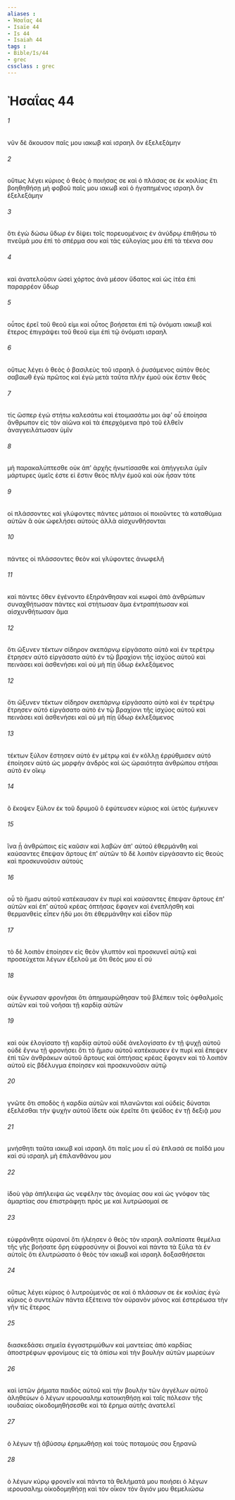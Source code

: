 ```yaml
---
aliases : 
- Ἠσαΐας 44
- Isaïe 44
- Is 44
- Isaiah 44
tags : 
- Bible/Is/44
- grec
cssclass : grec
---
```


# Ἠσαΐας 44

###### 1
νῦν δὲ ἄκουσον παῖς μου ιακωβ καὶ ισραηλ ὃν ἐξελεξάμην
###### 2
οὕτως λέγει κύριος ὁ θεὸς ὁ ποιήσας σε καὶ ὁ πλάσας σε ἐκ κοιλίας ἔτι βοηθηθήσῃ μὴ φοβοῦ παῖς μου ιακωβ καὶ ὁ ἠγαπημένος ισραηλ ὃν ἐξελεξάμην
###### 3
ὅτι ἐγὼ δώσω ὕδωρ ἐν δίψει τοῖς πορευομένοις ἐν ἀνύδρῳ ἐπιθήσω τὸ πνεῦμά μου ἐπὶ τὸ σπέρμα σου καὶ τὰς εὐλογίας μου ἐπὶ τὰ τέκνα σου
###### 4
καὶ ἀνατελοῦσιν ὡσεὶ χόρτος ἀνὰ μέσον ὕδατος καὶ ὡς ἰτέα ἐπὶ παραρρέον ὕδωρ
###### 5
οὗτος ἐρεῖ τοῦ θεοῦ εἰμι καὶ οὗτος βοήσεται ἐπὶ τῷ ὀνόματι ιακωβ καὶ ἕτερος ἐπιγράψει τοῦ θεοῦ εἰμι ἐπὶ τῷ ὀνόματι ισραηλ
###### 6
οὕτως λέγει ὁ θεὸς ὁ βασιλεὺς τοῦ ισραηλ ὁ ῥυσάμενος αὐτὸν θεὸς σαβαωθ ἐγὼ πρῶτος καὶ ἐγὼ μετὰ ταῦτα πλὴν ἐμοῦ οὐκ ἔστιν θεός
###### 7
τίς ὥσπερ ἐγώ στήτω καλεσάτω καὶ ἑτοιμασάτω μοι ἀφ' οὗ ἐποίησα ἄνθρωπον εἰς τὸν αἰῶνα καὶ τὰ ἐπερχόμενα πρὸ τοῦ ἐλθεῖν ἀναγγειλάτωσαν ὑμῖν
###### 8
μὴ παρακαλύπτεσθε οὐκ ἀπ' ἀρχῆς ἠνωτίσασθε καὶ ἀπήγγειλα ὑμῖν μάρτυρες ὑμεῖς ἐστε εἰ ἔστιν θεὸς πλὴν ἐμοῦ καὶ οὐκ ἦσαν τότε
###### 9
οἱ πλάσσοντες καὶ γλύφοντες πάντες μάταιοι οἱ ποιοῦντες τὰ καταθύμια αὐτῶν ἃ οὐκ ὠφελήσει αὐτούς ἀλλὰ αἰσχυνθήσονται
###### 10
πάντες οἱ πλάσσοντες θεὸν καὶ γλύφοντες ἀνωφελῆ
###### 11
καὶ πάντες ὅθεν ἐγένοντο ἐξηράνθησαν καὶ κωφοὶ ἀπὸ ἀνθρώπων συναχθήτωσαν πάντες καὶ στήτωσαν ἅμα ἐντραπήτωσαν καὶ αἰσχυνθήτωσαν ἅμα
###### 12
ὅτι ὤξυνεν τέκτων σίδηρον σκεπάρνῳ εἰργάσατο αὐτὸ καὶ ἐν τερέτρῳ ἔτρησεν αὐτό εἰργάσατο αὐτὸ ἐν τῷ βραχίονι τῆς ἰσχύος αὐτοῦ καὶ πεινάσει καὶ ἀσθενήσει καὶ οὐ μὴ πίῃ ὕδωρ ἐκλεξάμενος
###### 12
ὅτι ὤξυνεν τέκτων σίδηρον σκεπάρνῳ εἰργάσατο αὐτὸ καὶ ἐν τερέτρῳ ἔτρησεν αὐτό εἰργάσατο αὐτὸ ἐν τῷ βραχίονι τῆς ἰσχύος αὐτοῦ καὶ πεινάσει καὶ ἀσθενήσει καὶ οὐ μὴ πίῃ ὕδωρ ἐκλεξάμενος
###### 13
τέκτων ξύλον ἔστησεν αὐτὸ ἐν μέτρῳ καὶ ἐν κόλλῃ ἐρρύθμισεν αὐτό ἐποίησεν αὐτὸ ὡς μορφὴν ἀνδρὸς καὶ ὡς ὡραιότητα ἀνθρώπου στῆσαι αὐτὸ ἐν οἴκῳ
###### 14
ὃ ἔκοψεν ξύλον ἐκ τοῦ δρυμοῦ ὃ ἐφύτευσεν κύριος καὶ ὑετὸς ἐμήκυνεν
###### 15
ἵνα ᾖ ἀνθρώποις εἰς καῦσιν καὶ λαβὼν ἀπ' αὐτοῦ ἐθερμάνθη καὶ καύσαντες ἔπεψαν ἄρτους ἐπ' αὐτῶν τὸ δὲ λοιπὸν εἰργάσαντο εἰς θεούς καὶ προσκυνοῦσιν αὐτούς
###### 16
οὗ τὸ ἥμισυ αὐτοῦ κατέκαυσαν ἐν πυρὶ καὶ καύσαντες ἔπεψαν ἄρτους ἐπ' αὐτῶν καὶ ἐπ' αὐτοῦ κρέας ὀπτήσας ἔφαγεν καὶ ἐνεπλήσθη καὶ θερμανθεὶς εἶπεν ἡδύ μοι ὅτι ἐθερμάνθην καὶ εἶδον πῦρ
###### 17
τὸ δὲ λοιπὸν ἐποίησεν εἰς θεὸν γλυπτὸν καὶ προσκυνεῖ αὐτῷ καὶ προσεύχεται λέγων ἐξελοῦ με ὅτι θεός μου εἶ σύ
###### 18
οὐκ ἔγνωσαν φρονῆσαι ὅτι ἀπημαυρώθησαν τοῦ βλέπειν τοῖς ὀφθαλμοῖς αὐτῶν καὶ τοῦ νοῆσαι τῇ καρδίᾳ αὐτῶν
###### 19
καὶ οὐκ ἐλογίσατο τῇ καρδίᾳ αὐτοῦ οὐδὲ ἀνελογίσατο ἐν τῇ ψυχῇ αὐτοῦ οὐδὲ ἔγνω τῇ φρονήσει ὅτι τὸ ἥμισυ αὐτοῦ κατέκαυσεν ἐν πυρὶ καὶ ἔπεψεν ἐπὶ τῶν ἀνθράκων αὐτοῦ ἄρτους καὶ ὀπτήσας κρέας ἔφαγεν καὶ τὸ λοιπὸν αὐτοῦ εἰς βδέλυγμα ἐποίησεν καὶ προσκυνοῦσιν αὐτῷ
###### 20
γνῶτε ὅτι σποδὸς ἡ καρδία αὐτῶν καὶ πλανῶνται καὶ οὐδεὶς δύναται ἐξελέσθαι τὴν ψυχὴν αὐτοῦ ἴδετε οὐκ ἐρεῖτε ὅτι ψεῦδος ἐν τῇ δεξιᾷ μου
###### 21
μνήσθητι ταῦτα ιακωβ καὶ ισραηλ ὅτι παῖς μου εἶ σύ ἔπλασά σε παῖδά μου καὶ σύ ισραηλ μὴ ἐπιλανθάνου μου
###### 22
ἰδοὺ γὰρ ἀπήλειψα ὡς νεφέλην τὰς ἀνομίας σου καὶ ὡς γνόφον τὰς ἁμαρτίας σου ἐπιστράφητι πρός με καὶ λυτρώσομαί σε
###### 23
εὐφράνθητε οὐρανοί ὅτι ἠλέησεν ὁ θεὸς τὸν ισραηλ σαλπίσατε θεμέλια τῆς γῆς βοήσατε ὄρη εὐφροσύνην οἱ βουνοὶ καὶ πάντα τὰ ξύλα τὰ ἐν αὐτοῖς ὅτι ἐλυτρώσατο ὁ θεὸς τὸν ιακωβ καὶ ισραηλ δοξασθήσεται
###### 24
οὕτως λέγει κύριος ὁ λυτρούμενός σε καὶ ὁ πλάσσων σε ἐκ κοιλίας ἐγὼ κύριος ὁ συντελῶν πάντα ἐξέτεινα τὸν οὐρανὸν μόνος καὶ ἐστερέωσα τὴν γῆν τίς ἕτερος
###### 25
διασκεδάσει σημεῖα ἐγγαστριμύθων καὶ μαντείας ἀπὸ καρδίας ἀποστρέφων φρονίμους εἰς τὰ ὀπίσω καὶ τὴν βουλὴν αὐτῶν μωρεύων
###### 26
καὶ ἱστῶν ῥήματα παιδὸς αὐτοῦ καὶ τὴν βουλὴν τῶν ἀγγέλων αὐτοῦ ἀληθεύων ὁ λέγων ιερουσαλημ κατοικηθήσῃ καὶ ταῖς πόλεσιν τῆς ιουδαίας οἰκοδομηθήσεσθε καὶ τὰ ἔρημα αὐτῆς ἀνατελεῖ
###### 27
ὁ λέγων τῇ ἀβύσσῳ ἐρημωθήσῃ καὶ τοὺς ποταμούς σου ξηρανῶ
###### 28
ὁ λέγων κύρῳ φρονεῖν καὶ πάντα τὰ θελήματά μου ποιήσει ὁ λέγων ιερουσαλημ οἰκοδομηθήσῃ καὶ τὸν οἶκον τὸν ἅγιόν μου θεμελιώσω
